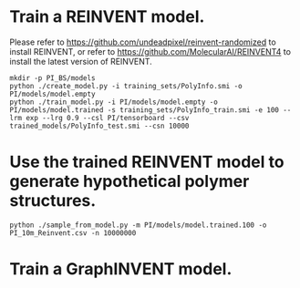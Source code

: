 # Train a REINVENT model.
Please refer to https://github.com/undeadpixel/reinvent-randomized to install REINVENT, or refer to https://github.com/MolecularAI/REINVENT4 to install the latest version of REINVENT.

```
mkdir -p PI_BS/models
python ./create_model.py -i training_sets/PolyInfo.smi -o PI/models/model.empty
python ./train_model.py -i PI/models/model.empty -o PI/models/model.trained -s training_sets/PolyInfo_train.smi -e 100 --lrm exp --lrg 0.9 --csl PI/tensorboard --csv trained_models/PolyInfo_test.smi --csn 10000
```

# Use the trained REINVENT model to generate hypothetical polymer structures.
```
python ./sample_from_model.py -m PI/models/model.trained.100 -o PI_10m_Reinvent.csv -n 10000000
```

# Train a GraphINVENT model.
